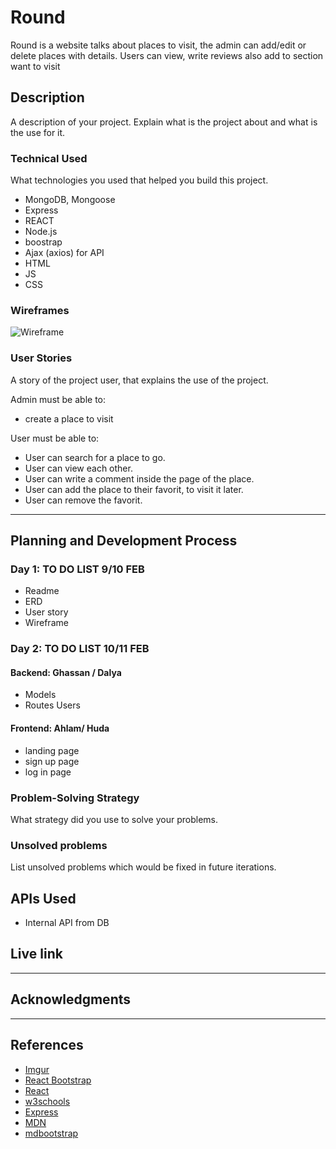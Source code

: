 # Round

Round is a website talks about places to visit, the admin can add/edit or delete places with details. Users can view, write reviews also add to section want to visit

## Description

A description of your project. Explain what is the project about and what is the use for it.

### Technical Used
What technologies you used that helped you build this project. 

- MongoDB, Mongoose
- Express
- REACT
- Node.js
- boostrap
- Ajax (axios) for API
- HTML
- JS
- CSS


### Wireframes



![Wireframe](https://media.git.generalassemb.ly/user/32762/files/8e654a00-6b5f-11eb-8aa0-62a384748b2e)



### User Stories

A story of the project user, that explains the use of the project.


Admin must be able to:

- create a place to visit

User must be able to:

- User can search for a place to go.
- User can view each other.
- User can write a comment inside the page of the place.
- User can add the place to their favorit, to visit it later.
- User can remove the favorit.



---

## Planning and Development Process

### Day 1: TO DO LIST 9/10 FEB
- Readme
- ERD
- User story
- Wireframe


### Day 2: TO DO LIST 10/11 FEB
#### Backend: Ghassan / Dalya
- Models
- Routes Users
#### Frontend: Ahlam/ Huda
- landing page
- sign up page
- log in page


### Problem-Solving Strategy

What strategy did you use to solve your problems.

### Unsolved problems

List unsolved problems which would be fixed in future iterations.

## APIs Used

- Internal API from DB

## Live link

---

## Acknowledgments


---

## References

- [Imgur](https://imgur.com/signin?redirect=https%3A%2F%2Fapi.imgur.com%2Foauth2%2Faddclient)
- [React Bootstrap](https://react-bootstrap.github.io/)
- [React](https://reactjs.org/)
- [w3schools](https://www.w3schools.com/)
- [Express](https://www.npmjs.com/package/express)
- [MDN](https://developer.mozilla.org/en-US/)
- [mdbootstrap](https://mdbootstrap.com/docs/react/forms/basic/)

